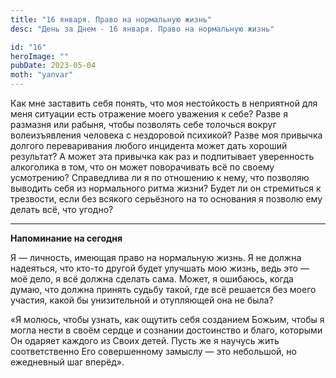 ```yaml
---
title: "16 января. Право на нормальную жизнь"
desc: "День за Днем - 16 января. Право на нормальную жизнь"

id: "16"
heroImage: ""
pubDate: 2023-05-04
moth: "yanvar"
---
```


Как мне заставить себя понять, что моя нестойкость в неприятной для меня
ситуации есть отражение моего уважения к себе? Разве я размазня или рабыня,
чтобы позволять себе толочься вокруг волеизъявления человека с нездоровой
психикой? Разве моя привычка долгого переваривания любого инцидента может дать
хороший результат? А может эта привычка как раз и подпитывает уверенность
алкоголика в том, что он может поворачивать всё по своему усмотрению?
Справедлива ли я по отношению к нему, что позволяю выводить себя из
нормального ритма жизни? Будет ли он стремиться к трезвости, если без всякого
серьёзного на то основания я позволю ему делать всё, что угодно?

---

**Напоминание на сегодня**

Я — личность, имеющая право на нормальную жизнь. Я не должна надеяться, что
кто-то другой будет улучшать мою жизнь, ведь это — моё дело, я всё должна
сделать сама. Может, я ошибаюсь, когда думаю, что должна принять судьбу такой,
где всё решается без моего участия, какой бы унизительной и отупляющей она не
была?

«Я молюсь, чтобы узнать, как ощутить себя созданием Божьим, чтобы я могла
нести в своём сердце и сознании достоинство и благо, которыми Он одаряет
каждого из Своих детей. Пусть же я научусь жить соответственно Его
совершенному замыслу — это небольшой, но ежедневный шаг вперёд».
